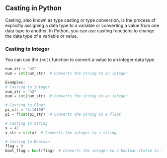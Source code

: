 ## Casting in Python

Casting, also known as type casting or type conversion, is the process of explicitly assigning a data type to a variable or converting a value from one data type to another. In Python, you can use casting functions to change the data type of a variable or value.

### Casting to Integer

You can use the `int()` function to convert a value to an integer data type.

```python
num_str = "42"
num = int(num_str)  # Converts the string to an integer
```

 ```Python
 Examples:
 # Casting to Integer
num_str = "42"
num = int(num_str)  # Converts the string to an integer

# Casting to Float
pi_str = "3.14159"
pi = float(pi_str)  # Converts the string to a float

# Casting to String
x = 42
x_str = str(x)  # Converts the integer to a string

# Casting to Boolean
flag = 0
bool_flag = bool(flag)  # Converts the integer to a boolean (False in this case)

 ```